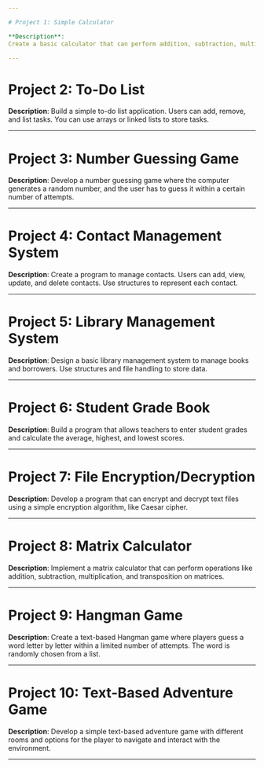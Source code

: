 ```yaml
---

# Project 1: Simple Calculator

**Description**: 
Create a basic calculator that can perform addition, subtraction, multiplication, and division. This program will take user input for two numbers and an operator and return the result.

---
```


# Project 2: To-Do List

**Description**:
Build a simple to-do list application. Users can add, remove, and list tasks. You can use arrays or linked lists to store tasks.

---

# Project 3: Number Guessing Game

**Description**:
Develop a number guessing game where the computer generates a random number, and the user has to guess it within a certain number of attempts.

---

# Project 4: Contact Management System

**Description**:
Create a program to manage contacts. Users can add, view, update, and delete contacts. Use structures to represent each contact.

---

# Project 5: Library Management System

**Description**:
Design a basic library management system to manage books and borrowers. Use structures and file handling to store data.

---

# Project 6: Student Grade Book

**Description**:
Build a program that allows teachers to enter student grades and calculate the average, highest, and lowest scores.

---

# Project 7: File Encryption/Decryption

**Description**:
Develop a program that can encrypt and decrypt text files using a simple encryption algorithm, like Caesar cipher.

---

# Project 8: Matrix Calculator

**Description**:
Implement a matrix calculator that can perform operations like addition, subtraction, multiplication, and transposition on matrices.

---

# Project 9: Hangman Game

**Description**:
Create a text-based Hangman game where players guess a word letter by letter within a limited number of attempts. The word is randomly chosen from a list.

---

# Project 10: Text-Based Adventure Game

**Description**:
Develop a simple text-based adventure game with different rooms and options for the player to navigate and interact with the environment.

---
